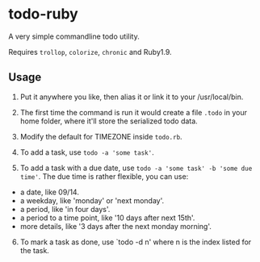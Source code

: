 # todo-ruby
A very simple commandline todo utility.

Requires `trollop`, `colorize`, `chronic` and Ruby1.9.

## Usage
1. Put it anywhere you like, then alias it or link it to your /usr/local/bin.

2. The first time the command is run it would create a file `.todo` in your home folder, where it'll store the serialized todo data.

3. Modify the default for TIMEZONE inside `todo.rb`.

4. To add a task, use `todo -a 'some task'`. 

5. To add a task with a due date, use `todo -a 'some task' -b 'some due time'`. The due time is rather flexible, you can use:
  - a date, like 09/14.
  - a weekday, like 'monday' or 'next monday'.
  - a period, like 'in four days'.
  - a period to a time point, like '10 days after next 15th'.
  - more details, like '3 days after the next monday morning'.

6. To mark a task as done, use `todo -d n' where n is the index listed for the task.
